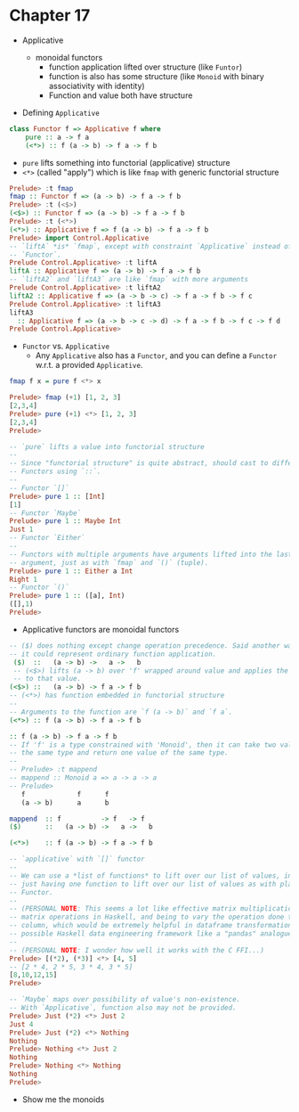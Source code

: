 # Chapter 17

- Applicative
    - monoidal functors
        - function application lifted over structure (like `Funtor`)
        - function is also has some structure (like `Monoid` with binary
          associativity with identity)
        - Function and value both have structure

- Defining `Applicative`

```haskell
class Functor f => Applicative f where
    pure :: a -> f a
    (<*>) :: f (a -> b) -> f a -> f b
```

- `pure` lifts something into functorial (applicative) structure
- `<*>` (called "apply") which is like `fmap` with generic functorial structure

```haskell
Prelude> :t fmap
fmap :: Functor f => (a -> b) -> f a -> f b
Prelude> :t (<$>)
(<$>) :: Functor f => (a -> b) -> f a -> f b
Prelude> :t (<*>)
(<*>) :: Applicative f => f (a -> b) -> f a -> f b
Prelude> import Control.Applicative
-- `liftA` *is* `fmap`, except with constraint `Applicative` instead of
-- `Functor`.
Prelude Control.Applicative> :t liftA
liftA :: Applicative f => (a -> b) -> f a -> f b
-- `liftA2` and `liftA3` are like `fmap` with more arguments
Prelude Control.Applicative> :t liftA2
liftA2 :: Applicative f => (a -> b -> c) -> f a -> f b -> f c
Prelude Control.Applicative> :t liftA3
liftA3
  :: Applicative f => (a -> b -> c -> d) -> f a -> f b -> f c -> f d
Prelude Control.Applicative>
```

- `Functor` vs. `Applicative`
    - Any `Applicative` also has a `Functor`, and you can define a `Functor`
      w.r.t. a provided `Applicative`.

```haskell
fmap f x = pure f <*> x
```

```haskell
Prelude> fmap (+1) [1, 2, 3]
[2,3,4]
Prelude> pure (+1) <*> [1, 2, 3]
[2,3,4]
Prelude>
```

```haskell
-- `pure` lifts a value into functorial structure
--
-- Since "functorial structure" is quite abstract, should cast to different
-- Functors using `::`.
--
-- Functor `[]`
Prelude> pure 1 :: [Int]
[1]
-- Functor `Maybe`
Prelude> pure 1 :: Maybe Int
Just 1
-- Functor `Either`
--
-- Functors with multiple arguments have arguments lifted into the last type
-- argument, just as with `fmap` and `()` (tuple).
Prelude> pure 1 :: Either a Int
Right 1
-- Functor `()`
Prelude> pure 1 :: ([a], Int)
([],1)
Prelude>
```

- Applicative functors are monoidal functors

```haskell
-- ($) does nothing except change operation precedence. Said another way,
-- it could represent ordinary function application.
 ($)  ::   (a -> b) ->   a ->   b
 -- (<$>) lifts (a -> b) over 'f' wrapped around value and applies the function
 -- to that value.
(<$>) ::   (a -> b) -> f a -> f b
-- (<*>) has function embedded in functorial structure
--
-- Arguments to the function are `f (a -> b)` and `f a`.
(<*>) :: f (a -> b) -> f a -> f b
```

```haskell
:: f (a -> b) -> f a -> f b
-- If 'f' is a type constrained with 'Monoid', then it can take two values of
-- the same type and return one value of the same type.
--
-- Prelude> :t mappend
-- mappend :: Monoid a => a -> a -> a
-- Prelude>
   f             f      f
   (a -> b)      a      b
```

```haskell
mappend  :: f          -> f   -> f
($)      ::   (a -> b) ->   a ->   b

(<*>)    :: f (a -> b) -> f a -> f b
```

```haskell
-- `applicative` with `[]` functor
--
-- We can use a *list of functions* to lift over our list of values, instead of
-- just having one function to lift over our list of values as with plain
-- Functor.
--
-- (PERSONAL NOTE: This seems a lot like effective matrix multiplication, or
-- matrix operations in Haskell, and being to vary the operation done to each
-- column, which would be extremely helpful in dataframe transformations for a
-- possible Haskell data engineering framework like a "pandas" analogue...)
--
-- (PERSONAL NOTE: I wonder how well it works with the C FFI...)
Prelude> [(*2), (*3)] <*> [4, 5]
-- [2 * 4, 2 * 5, 3 * 4, 3 * 5]
[8,10,12,15]
Prelude>
```

```haskell
-- `Maybe` maps over possibility of value's non-existence.
-- With `Applicative`, function also may not be provided.
Prelude> Just (*2) <*> Just 2
Just 4
Prelude> Just (*2) <*> Nothing
Nothing
Prelude> Nothing <*> Just 2
Nothing
Prelude> Nothing <*> Nothing
Nothing
Prelude>
```

- Show me the monoids
